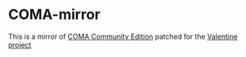 # COMA-mirror

This is a mirror of [COMA Community Edition](https://sourceforge.net/projects/coma-ce/) patched for the [Valentine project](https://delftdata.github.io/valentine/)
